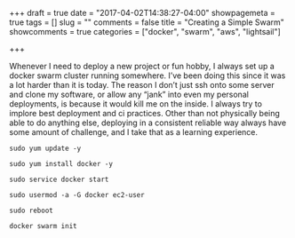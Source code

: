 +++
draft = true
date = "2017-04-02T14:38:27-04:00"
showpagemeta = true
tags = []
slug = ""
comments = false
title = "Creating a Simple Swarm"
showcomments = true
categories = ["docker", "swarm", "aws", "lightsail"]

+++

Whenever I need to deploy a new project or fun hobby, I always set up a docker swarm cluster running somewhere. I’ve been doing this since it was a lot harder than it is today. The reason I don’t just ssh onto some server and clone my software, or allow any “jank” into even my personal deployments, is because it would kill me on the inside. I always try to implore best deployment and ci practices. Other than not physically being able to do anything else, deploying in a consistent reliable way always have some amount of challenge, and I take that as a learning experience.

```
sudo yum update -y

sudo yum install docker -y

sudo service docker start

sudo usermod -a -G docker ec2-user

sudo reboot

docker swarm init


```
